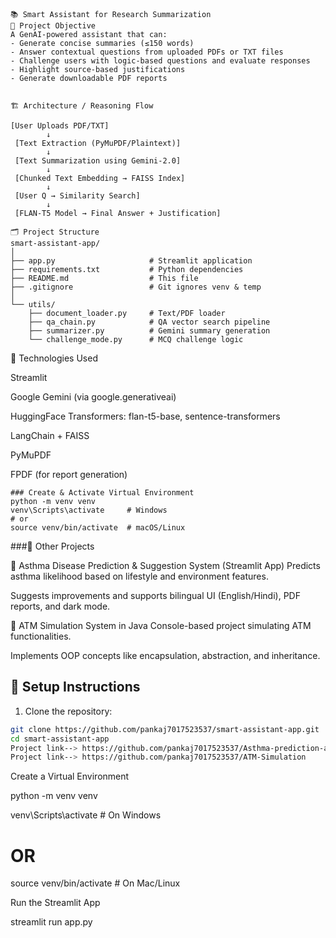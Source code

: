 ```
📚 Smart Assistant for Research Summarization
🎯 Project Objective
A GenAI-powered assistant that can:
- Generate concise summaries (≤150 words)
- Answer contextual questions from uploaded PDFs or TXT files
- Challenge users with logic-based questions and evaluate responses
- Highlight source-based justifications
- Generate downloadable PDF reports


🏗️ Architecture / Reasoning Flow

[User Uploads PDF/TXT] 
        ↓
 [Text Extraction (PyMuPDF/Plaintext)]
        ↓
 [Text Summarization using Gemini-2.0]
        ↓
 [Chunked Text Embedding → FAISS Index]
        ↓
 [User Q → Similarity Search]
        ↓
 [FLAN-T5 Model → Final Answer + Justification]

🗂️ Project Structure
smart-assistant-app/
│
├── app.py                     # Streamlit application
├── requirements.txt           # Python dependencies
├── README.md                  # This file
├── .gitignore                 # Git ignores venv & temp
│
└── utils/
    ├── document_loader.py     # Text/PDF loader
    ├── qa_chain.py            # QA vector search pipeline
    ├── summarizer.py          # Gemini summary generation
    └── challenge_mode.py      # MCQ challenge logic
```
🧠 Technologies Used

Streamlit

Google Gemini (via google.generativeai)

HuggingFace Transformers: flan-t5-base, sentence-transformers

LangChain + FAISS

PyMuPDF

FPDF (for report generation)
```
### Create & Activate Virtual Environment
python -m venv venv
venv\Scripts\activate     # Windows
# or
source venv/bin/activate  # macOS/Linux

```
###📌 Other Projects

🔹 Asthma Disease Prediction & Suggestion System (Streamlit App)
   Predicts asthma likelihood based on lifestyle and environment features.

   Suggests improvements and supports bilingual UI (English/Hindi), PDF reports, and dark mode.

🔹 ATM Simulation System in Java
    Console-based project simulating ATM functionalities.

   Implements OOP concepts like encapsulation, abstraction, and inheritance.


## 🚀 Setup Instructions

 1. Clone the repository:
```bash
git clone https://github.com/pankaj7017523537/smart-assistant-app.git
cd smart-assistant-app
Project link--> https://github.com/pankaj7017523537/Asthma-prediction-app
Project link--> https://github.com/pankaj7017523537/ATM-Simulation
```
Create a Virtual Environment

python -m venv venv

venv\Scripts\activate       # On Windows
# OR
source venv/bin/activate    # On Mac/Linux

Run the Streamlit App

streamlit run app.py
